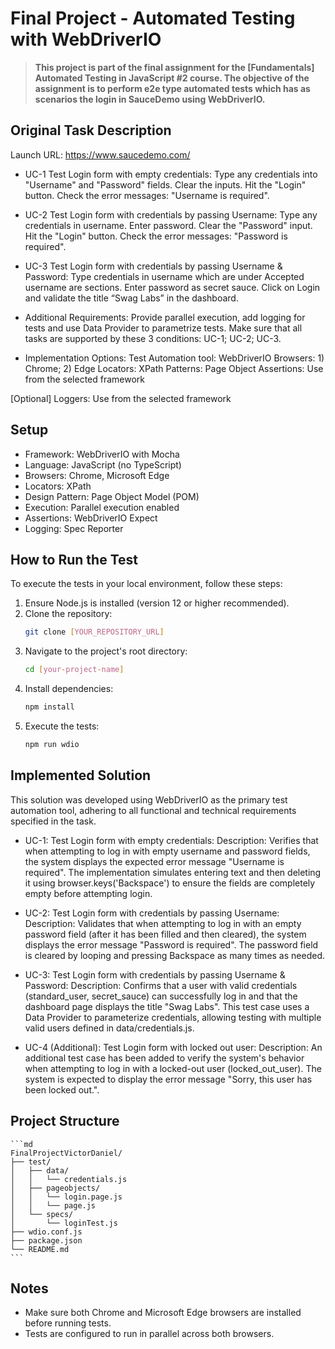 # Final Project - Automated Testing with WebDriverIO

> **This project is part of the final assignment for the [Fundamentals] Automated Testing in JavaScript #2 course. The objective of the assignment is to perform e2e type automated tests which has as scenarios the login in SauceDemo using WebDriverIO.**

## Original Task Description
Launch URL: https://www.saucedemo.com/

- UC-1 Test Login form with empty credentials:
Type any credentials into "Username" and "Password" fields.
Clear the inputs.
Hit the "Login" button.
Check the error messages: "Username is required".

- UC-2 Test Login form with credentials by passing Username:
Type any credentials in username.
Enter password.
Clear the "Password" input.
Hit the "Login" button.
Check the error messages: "Password is required".

- UC-3 Test Login form with credentials by passing Username & Password:
Type credentials in username which are under Accepted username are sections.
Enter password as secret sauce.
Click on Login and validate the title “Swag Labs” in the dashboard.

- Additional Requirements:
Provide parallel execution, add logging for tests and use Data Provider to parametrize tests.
Make sure that all tasks are supported by these 3 conditions: UC-1; UC-2; UC-3.

- Implementation Options:
Test Automation tool: WebDriverIO
Browsers: 1) Chrome; 2) Edge
Locators: XPath
Patterns: Page Object
Assertions: Use from the selected framework

[Optional] Loggers: Use from the selected framework

## Setup
- Framework: WebDriverIO with Mocha
- Language: JavaScript (no TypeScript)
- Browsers: Chrome, Microsoft Edge
- Locators: XPath
- Design Pattern: Page Object Model (POM)
- Execution: Parallel execution enabled
- Assertions: WebDriverIO Expect
- Logging: Spec Reporter

## How to Run the Test
To execute the tests in your local environment, follow these steps:
1. Ensure Node.js is installed (version 12 or higher recommended).
2. Clone the repository:
    ```sh
    git clone [YOUR_REPOSITORY_URL]
    ```
3. Navigate to the project's root directory:
    ```sh
    cd [your-project-name]
    ```
4. Install dependencies:
    ```sh
    npm install
    ```
5. Execute the tests:
    ```sh
    npm run wdio
    ```
## Implemented Solution

This solution was developed using WebDriverIO as the primary test automation tool, adhering to all functional and technical requirements specified in the task.

- UC-1: Test Login form with empty credentials: Description: Verifies that when attempting to log in with empty username and password fields, the system displays the expected error message "Username is required". The implementation simulates entering text and then deleting it using browser.keys('Backspace') to ensure the fields are completely empty before attempting login.

- UC-2: Test Login form with credentials by passing Username: Description: Validates that when attempting to log in with an empty password field (after it has been filled and then cleared), the system displays the error message "Password is required". The password field is cleared by looping and pressing Backspace as many times as needed.

- UC-3: Test Login form with credentials by passing Username & Password: Description: Confirms that a user with valid credentials (standard_user, secret_sauce) can successfully log in and that the dashboard page displays the title "Swag Labs". This test case uses a Data Provider to parameterize credentials, allowing testing with multiple valid users defined in data/credentials.js.

- UC-4 (Additional): Test Login form with locked out user: Description: An additional test case has been added to verify the system's behavior when attempting to log in with a locked-out user (locked_out_user). The system is expected to display the error message "Sorry, this user has been locked out.".

## Project Structure
    ```md
    FinalProjectVictorDaniel/
    ├── test/
    │   ├── data/
    │   │   └── credentials.js
    │   ├── pageobjects/
    │   │   └── login.page.js
    │   │   └── page.js
    │   └── specs/
    │       └── loginTest.js
    ├── wdio.conf.js
    ├── package.json
    └── README.md
    ```
## Notes
- Make sure both Chrome and Microsoft Edge browsers are installed before running tests.
- Tests are configured to run in parallel across both browsers.
